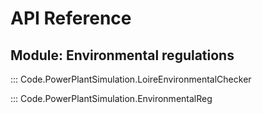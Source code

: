 # API Reference

## Module: Environmental regulations
::: Code.PowerPlantSimulation.LoireEnvironmentalChecker

::: Code.PowerPlantSimulation.EnvironmentalReg